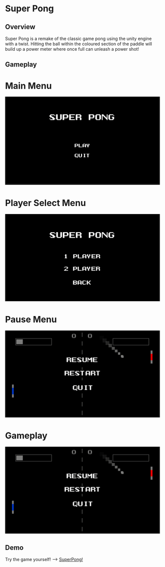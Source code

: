 
# Super Pong




## Overview
Super Pong is a remake of the classic game pong 
using the unity engine with a twist. Hitting the ball within the coloured
section of the paddle will build up a power meter where once full can unleash a 
power shot!



## Gameplay

# Main Menu
![MainMenu](https://github.com/Siwonk2/Super-Pong/blob/master/images/mainmenu.PNG)

# Player Select Menu
![PlayerSelectMenu](https://github.com/Siwonk2/Super-Pong/blob/master/images/Player_select.PNG)

# Pause Menu
![PauseMenu](https://github.com/Siwonk2/Super-Pong/blob/master/images/pausemenu.PNG)

# Gameplay
![GamePlay](https://github.com/Siwonk2/Super-Pong/blob/master/images/pausemenu.PNG)

## Demo
Try the game yourself! -->
[SuperPong!](https://simmer.io/@SIwonkim0206/super-pong)

